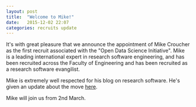 ```yaml
---
layout: post
title:  "Welcome to Mike!"
date:   2015-12-02 22:07
categories: recruits update
---
```


It's with great pleasure that we announce the appointment of Mike Croucher as the first recruit associated with the "Open Data Science Initiative". Mike is a leading international expert in research software engineering, and has been recruited across the Faculty of Engineering and has been recruited as a research software evangilist.

Mike is extremely well respected for his blog on research software. He's given an update about the move [here](http://www.walkingrandomly.com/?p=5621).

Mike will join us from 2nd March.